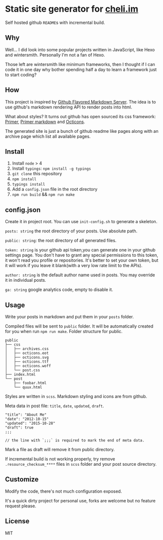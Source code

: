Static site generator for [cheli.im](http://cheli.im)
====

Self hosted github `README`s with incremental build.

Why
-----

Well... I did look into some popular projects written in JavaScript, like Hexo
and wintersmith. Personally I'm not a fan of Hexo.

Those left are wintersmith like minimum frameworks, then I thought if I can code
it in one day why bother spending half a day to learn a framework just to start
coding?

How
----

This project is inspired by [Github Flavored Markdown Server](https://github.com/youurayy/gfms).
The idea is to use github's markdown rendering API to render posts into html.

What about styles? It turns out github has open sourced its css framework:
[Primer](https://github.com/primer/primer), [Primer markdown](https://github.com/primer/markdown)
and [Octicons](https://github.com/github/octicons/).

The generated site is just a bunch of github readme like pages along with an
archive page which list all available pages.


Install
----

1. Install `node` > 4
2. Install `typings`: `npm install -g typings`
3. `git clone` this repository
4. `npm install`
5. `typings install`
6. Add a `config.json` file in the root directory
7. `npm run build` && `npm run make`

config.json
----

Create it in project root. You can use `init-config.sh` to generate a skeleton.

`posts: string` the root directory of your posts. Use absolute path.

`public: string`: the root directory of all generated files.

`token: string` is your github api token,you can generate one in your github settings
page. You don't have to grant any special permissions to this token, it won't
read you profile or repositories. It's better to set your own token, but it will
work if you leave it blank(with a very low rate limit to the APIs).

`author: string` is the default author name used in posts. You may override it in
individual posts.

`ga: string` google analytics code, empty to disable it.

Usage
----

Write your posts in markdown and put them in your `posts` folder.

Compiled files will be sent to `public` folder. It will be automatically created
for you when run `npm run make`. Folder structure for public.

```
public
├── css
│   ├── archives.css
│   ├── octicons.eot
│   ├── octicons.svg
│   ├── octicons.ttf
│   ├── octicons.woff
│   └── post.css
├── index.html
└── post
    ├── foobar.html
    └── quux.html
```

Styles are written in `scss`. Markdown styling and icons are from github.

Meta data in post file: `title`, `date`, `updated`, `draft`.

```
"title": "About Me"
"date": "2012-10-15"
"updated": "2015-10-28"
"draft": true
;;;

// the line with `;;;` is required to mark the end of meta data.
```

Mark a file as draft will remove it from public directory.

If incremental build is not working properly, try remove `.resource_checksum_****`
files in `scss` folder and your post source directory.

Customize
-----

Modify the code, there's not much configuration exposed.

It's a quick dirty project for personal use, forks are welcome but no feature request
please.

License
----

MIT
